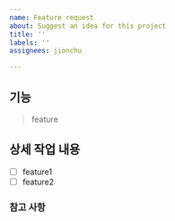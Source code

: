```yaml
---
name: Feature request
about: Suggest an idea for this project
title: ''
labels: ''
assignees: jionchu

---
```


## 기능
> feature

## 상세 작업 내용
- [ ] feature1
- [ ] feature2

### 참고 사항
